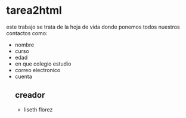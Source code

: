 # tarea2html
este trabajo se trata de la hoja de vida donde ponemos todos nuestros contactos como:
- nombre
- curso
- edad
- en que colegio estudio
- correo electronico
- cuenta
  ## creador
  - liseth florez
